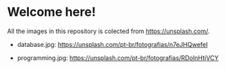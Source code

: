 # Welcome here! 

All the images in this repository is colected from https://unsplash.com/.

- database.jpg: https://unsplash.com/pt-br/fotografias/n7eJHQwefeI

- programming.jpg: https://unsplash.com/pt-br/fotografias/RDolnHtjVCY
